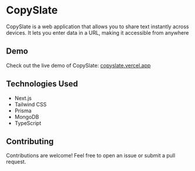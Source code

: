 # CopySlate

CopySlate is a web application that allows you to share text instantly across devices. It lets you enter data in a URL, making it accessible from anywhere

## Demo

Check out the live demo of CopySlate: [copyslate.vercel.app](https://copyslate.vercel.app)

## Technologies Used
 - Next.js
 - Tailwind CSS
 - Prisma
 - MongoDB
 - TypeScript

## Contributing
Contributions are welcome! Feel free to open an issue or submit a pull request.
